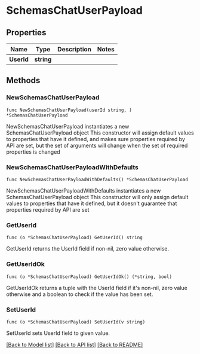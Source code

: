# SchemasChatUserPayload

## Properties

Name | Type | Description | Notes
------------ | ------------- | ------------- | -------------
**UserId** | **string** |  | 

## Methods

### NewSchemasChatUserPayload

`func NewSchemasChatUserPayload(userId string, ) *SchemasChatUserPayload`

NewSchemasChatUserPayload instantiates a new SchemasChatUserPayload object
This constructor will assign default values to properties that have it defined,
and makes sure properties required by API are set, but the set of arguments
will change when the set of required properties is changed

### NewSchemasChatUserPayloadWithDefaults

`func NewSchemasChatUserPayloadWithDefaults() *SchemasChatUserPayload`

NewSchemasChatUserPayloadWithDefaults instantiates a new SchemasChatUserPayload object
This constructor will only assign default values to properties that have it defined,
but it doesn't guarantee that properties required by API are set

### GetUserId

`func (o *SchemasChatUserPayload) GetUserId() string`

GetUserId returns the UserId field if non-nil, zero value otherwise.

### GetUserIdOk

`func (o *SchemasChatUserPayload) GetUserIdOk() (*string, bool)`

GetUserIdOk returns a tuple with the UserId field if it's non-nil, zero value otherwise
and a boolean to check if the value has been set.

### SetUserId

`func (o *SchemasChatUserPayload) SetUserId(v string)`

SetUserId sets UserId field to given value.



[[Back to Model list]](../README.md#documentation-for-models) [[Back to API list]](../README.md#documentation-for-api-endpoints) [[Back to README]](../README.md)


